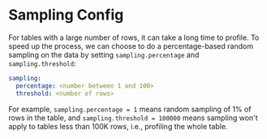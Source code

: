 # Sampling Config

For tables with a large number of rows, it can take a long time to profile. To speed up the process, we can choose to do a percentage-based random sampling on the data by setting `sampling.percentage` and `sampling.threshold`:

```yaml
sampling:
  percentage: <number between 1 and 100>
  threshold: <number of rows>
```

For example, `sampling.percentage = 1` means random sampling of 1% of rows in the table, and `sampling.threshold = 100000` means sampling won't apply to tables less than 100K rows, i.e., profiling the whole table.
